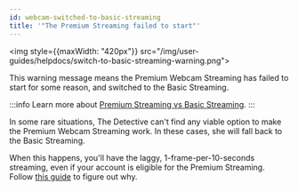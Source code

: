 ```yaml
---
id: webcam-switched-to-basic-streaming
title: '"The Premium Streaming failed to start"'
---
```


<img style={{maxWidth: "420px"}} src="/img/user-guides/helpdocs/switch-to-basic-streaming-warning.png"></img>

This warning message means the Premium Webcam Streaming has failed to start for some reason, and switched to the Basic Streaming.

:::info
Learn more about [Premium Streaming vs Basic Streaming](/docs/user-guides/webcam-streaming-for-human-eyes).
:::

In some rare situations, The Detective can't find any viable option to make the Premium Webcam Streaming work. In these cases, she will fall back to the Basic Streaming.

When this happens, you'll have the laggy, 1-frame-per-10-seconds streaming, even if your account is eligible for the Premium Streaming. Follow [this guide](/docs/user-guides/premium-streaming-stuck-in-basic-mode/) to figure out why.